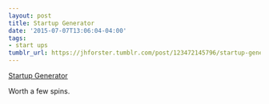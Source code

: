 ```yaml
---
layout: post
title: Startup Generator
date: '2015-07-07T13:06:04-04:00'
tags:
- start ups
tumblr_url: https://jhforster.tumblr.com/post/123472145796/startup-generator
---
```

[Startup Generator](http://tiffzhang.com/startup/)  

Worth a few spins.

